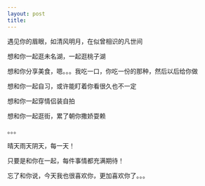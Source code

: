 ```yaml
---
layout: post
title: 
---
```


遇见你的眉眼，如清风明月，在似曾相识的凡世间

想和你一起逛未名湖，一起逛桃子湖

想和你分享美食，嗯。。。我吃一口，你吃一份的那种，然后以后给你做

想和你一起自习，或许能盯着你看很久也不一定

想和你一起穿情侣装自拍

想和你一起逛街，累了朝你撒娇耍赖

。。。

晴天雨天阴天，每一天！

只要是和你在一起，每件事情都充满期待！

忘了和你说，今天我也很喜欢你，更加喜欢你了。。。

